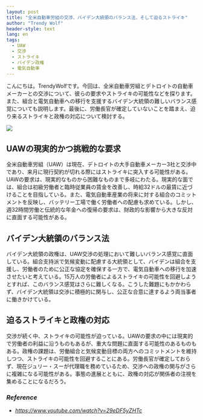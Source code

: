 ```yaml
---
layout: post
title: "全米自動車労組の交渉、バイデン大統領のバランス法、そして迫るストライキ"
author: "Trendy Wolf"
header-style: text
lang: en
tags:
  - UAW
  - 交渉
  - ストライキ
  - バイデン政権
  - 電気自動車
---
```


こんにちは。TrendyWolfです。今回は、全米自動車労組とデトロイトの自動車メーカーとの交渉について、彼らの要求やストライキの可能性などを探ります。また、組合と電気自動車への移行を支援するバイデン大統領の難しいバランス感覚についても説明します。最後に、労働長官が確定していないことを踏まえ、迫り来るストライキと政権の対応について検討する。

<img
    src="https://i.ytimg.com/vi/29eDF5yZHTc/hqdefault.jpg"
/>


## UAWの現実的かつ挑戦的な要求
全米自動車労組（UAW）は現在、デトロイトの大手自動車メーカー3社と交渉中であり、来月に現行契約が切れる際にはストライキに突入する可能性がある。UAWの要求は、現実的なものから困難なものまで多岐にわたる。現実的な面では、組合は初級労働者と臨時従業員の賃金を改善し、時給32ドルの最賃に近づけることを目指している。また、電気自動車産業の将来に対する組合のコミットメントを反映し、バッテリー工場で働く労働者への配慮も求めている。しかし、週32時間労働と伝統的な年金への復帰の要求は、財政的な影響から大きな反対に直面する可能性がある。

## バイデン大統領のバランス法
バイデン大統領の政権は、UAW交渉の処理において難しいバランス感覚に直面している。組合支持派で気候変動に配慮する大統領として、バイデンは組合を支援し、労働者のために公正な協定を確保する一方で、電気自動車への移行を加速させたいと考えている。15万人の労働者によるストライキの可能性を回避しようとすれば、このバランス感覚はさらに難しくなる。こうした難題にもかかわらず、バイデン大統領は交渉に積極的に関与し、公正な合意に達するよう両当事者に働きかけている。

## 迫るストライキと政権の対応
交渉が続く中、ストライキの可能性が迫っている。UAWの要求の中には現実的で労働者の利益に沿うものもあるが、重大な問題に直面する可能性のあるものもある。政権の課題は、労働組合と気候変動目標の両方へのコミットメントを維持しつつ、ストライキの可能性を回避することにある。労働長官が確定しておらず、現在ジュリー・スーが代理職を務めているため、交渉への政権の関与がさらに複雑になる可能性がある。事態の進展とともに、政権の対応が関係者の注視を集めることになるだろう。


### _Reference_
- _https://www.youtube.com/watch?v=29eDF5yZHTc_

